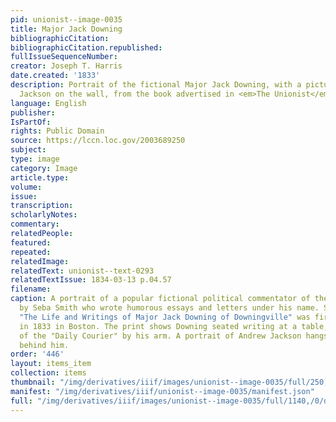 ```yaml
---
pid: unionist--image-0035
title: Major Jack Downing
bibliographicCitation: 
bibliographicCitation.republished: 
fullIssueSequenceNumber: 
creator: Joseph T. Harris
date.created: '1833'
description: Portrait of the fictional Major Jack Downing, with a picture of Andrew
  Jackson on the wall, from the book advertised in <em>The Unionist</em>
language: English
publisher: 
IsPartOf: 
rights: Public Domain
source: https://lccn.loc.gov/2003689250
subject: 
type: image
category: Image
article.type: 
volume: 
issue: 
transcription: 
scholarlyNotes: 
commentary: 
relatedPeople: 
featured: 
repeated: 
relatedImage: 
relatedText: unionist--text-0293
relatedTextIssue: 1834-03-13 p.04.57
filename: 
caption: A portrait of a popular fictional political commentator of the 1830s, created
  by Seba Smith who wrote humorous essays and letters under his name. Smith's book
  "The Life and Writings of Major Jack Downing of Downingville" was first published
  in 1833 in Boston. The print shows Downing seated writing at a table, with a copy
  of the "Daily Courier" by his arm. A portrait of Andrew Jackson hangs on the wall
  behind him.
order: '446'
layout: items_item
collection: items
thumbnail: "/img/derivatives/iiif/images/unionist--image-0035/full/250,/0/default.jpg"
manifest: "/img/derivatives/iiif/unionist--image-0035/manifest.json"
full: "/img/derivatives/iiif/images/unionist--image-0035/full/1140,/0/default.jpg"
---
```

